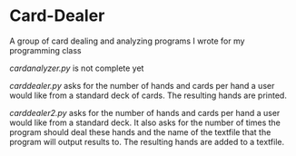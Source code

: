 # Card-Dealer
A group of card dealing and analyzing programs I wrote for my programming class

*cardanalyzer.py* is not complete yet

*carddealer.py* asks for the number of hands and cards per hand a user would like from a standard deck of cards. The resulting hands are printed.

*carddealer2.py* asks for the number of hands and cards per hand a user would like from a standard deck. It also asks for the number of times the program should deal these hands and the name of the textfile that the program will output results to. The resulting hands are added to a textfile.